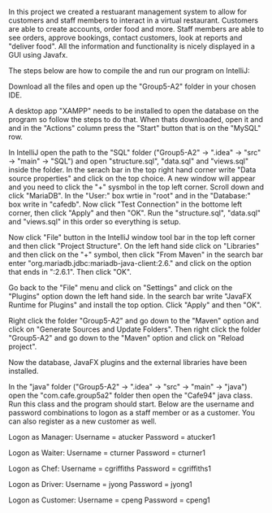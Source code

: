 In this project we created a restuarant management system to allow for customers and staff members to interact in a virtual restaurant. Customers are able to create accounts, order food and more. Staff members are able to see orders, approve bookings, contact customers, look at reports and "deliver food". All the information and functionality is nicely displayed in a GUI using Javafx.

The steps below are how to compile the and run our program on IntelliJ:

Download all the files and open up the "Group5-A2" folder in your chosen IDE.

A desktop app "XAMPP" needs to be installed to open the database on the program so follow the steps to do that. When thats downloaded, open it and and in the "Actions" column press the "Start" button that is on the "MySQL" row. 

In IntelliJ open the path to the "SQL" folder ("Group5-A2" -> ".idea" -> "src" -> "main" -> "SQL") and open "structure.sql", "data.sql" and "views.sql" inside the folder. In the serach bar in  the top right hand corner write "Data source properties" and click on the top choice. A new window will appear and you need to click the "+" sysmbol in the top left corner. Scroll down and click "MariaDB". In the "User:" box wrtie in "root" and in the "Database:" box write in "cafedb". Now click "Test Connection" in the bottome left corner, then click "Apply" and then "OK". Run the "structure.sql", "data.sql" and "views.sql" in this order so everything is setup.

Now click "File" button in the IntelliJ window tool bar in the top left corner and then click "Project Structure". On the left hand side click on "Libraries" and then click on the "+" symbol, then click "From Maven" in the search bar enter "org.mariadb.jdbc:mariadb-java-client:2.6." and click on the option that ends in ":2.6.1". Then click "OK".

Go back to the "File" menu and click on "Settings" and click on the "Plugins" option down the left hand side. In the search bar write "JavaFX Runtime for Plugins" and install the top option. Click "Apply" and then "OK".

Right click the folder "Group5-A2" and go down to the "Maven" option and click on "Generate Sources and Update Folders". Then right click the folder "Group5-A2" and go down to the "Maven" option and click on "Reload project".

Now the database, JavaFX plugins and the external libraries have been installed.

In the "java" folder ("Group5-A2" -> ".idea" -> "src" -> "main" -> "java") open the "com.cafe.group5a2" folder then open the "Cafe94" java class. Run this class and the program should start. Below are the username and password combinations to logon as a staff member or as a customer. You can also register as a new customer as well.

Logon as Manager: 
	Username = atucker
	Password = atucker1
 
Logon as Waiter:
	Username = cturner
	Password = cturner1

Logon as Chef: 
	Username = cgriffiths
	Password = cgriffiths1

Logon as Driver: 
	Username = jyong 
	Password = jyong1

Logon as Customer: 
	Username = cpeng
	Password = cpeng1

